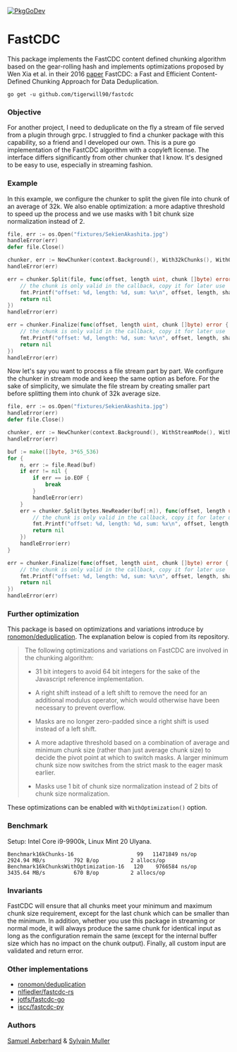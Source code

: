 [![PkgGoDev](https://pkg.go.dev/badge/github.com/tigerwill90/fastcdc?tab=doc)](https://pkg.go.dev/github.com/tigerwill90/fastcdc?tab=doc)
# FastCDC
This package implements the FastCDC content defined chunking algorithm based on the gear-rolling hash and implements optimizations proposed by Wen Xia et al. in their 2016 [paper](https://www.usenix.org/system/files/conference/atc16/atc16-paper-xia.pdf) FastCDC:
a Fast and Efficient Content-Defined Chunking Approach for Data Deduplication.

````
go get -u github.com/tigerwill90/fastcdc
````

### Objective
For another project, I need to deduplicate on the fly a stream of file served from a plugin through grpc. I struggled to find a chunker package
with this capability, so a friend and I developed our own. This is a pure go implementation of the FastCDC algorithm with a copyleft license. 
The interface differs significantly from other chunker that I know. It's designed to be easy to use, especially in streaming fashion.

### Example

In this example, we configure the chunker to split the given file into chunk of an average of 32k.
We also enable optimization: a more adaptive threshold to speed up the process and we use masks with
1 bit chunk size normalization instead of 2.
````go
file, err := os.Open("fixtures/SekienAkashita.jpg")
handleError(err)
defer file.Close()

chunker, err := NewChunker(context.Background(), With32kChunks(), WithOptimization())
handleError(err)

err = chunker.Split(file, func(offset, length uint, chunk []byte) error {
    // the chunk is only valid in the callback, copy it for later use
    fmt.Printf("offset: %d, length: %d, sum: %x\n", offset, length, sha256.Sum256(chunk))
    return nil
})
handleError(err)

err = chunker.Finalize(func(offset, length uint, chunk []byte) error {
    // the chunk is only valid in the callback, copy it for later use
    fmt.Printf("offset: %d, length: %d, sum: %x\n", offset, length, sha256.Sum256(chunk))
    return nil
})
handleError(err)
````

Now let's say you want to process a file stream part by part. We configure the chunker in stream mode and keep the
same option as before. For the sake of simplicity, we simulate the file stream by creating 
smaller part before splitting them into chunk of 32k average size.

````go
file, err := os.Open("fixtures/SekienAkashita.jpg")
handleError(err)
defer file.Close()

chunker, err := NewChunker(context.Background(), WithStreamMode(), With32kChunks(), WithOptimization(), WithBufferSize(65_536))
handleError(err)

buf := make([]byte, 3*65_536)
for {
    n, err := file.Read(buf)
    if err != nil {
        if err == io.EOF {
            break
        }
        handleError(err)
    }
    err = chunker.Split(bytes.NewReader(buf[:n]), func(offset, length uint, chunk []byte) error {
        // the chunk is only valid in the callback, copy it for later use
        fmt.Printf("offset: %d, length: %d, sum: %x\n", offset, length, sha256.Sum256(chunk))
        return nil
    })
    handleError(err)
}

err = chunker.Finalize(func(offset, length uint, chunk []byte) error {
    // the chunk is only valid in the callback, copy it for later use
    fmt.Printf("offset: %d, length: %d, sum: %x\n", offset, length, sha256.Sum256(chunk))
    return nil
})
handleError(err)
````

### Further optimization
This package is based on optimizations and variations introduce by [ronomon/deduplication](https://github.com/ronomon/deduplication).
The explanation below is copied from its repository.

> The following optimizations and variations on FastCDC are involved in the chunking algorithm:
> 
> - 31 bit integers to avoid 64 bit integers for the sake of the Javascript reference implementation.
>  
> - A right shift instead of a left shift to remove the need for an additional modulus operator, which would otherwise have been necessary to prevent overflow.
>  
> - Masks are no longer zero-padded since a right shift is used instead of a left shift.
>  
> - A more adaptive threshold based on a combination of average and minimum chunk size (rather than just average chunk size) to decide the pivot point at which to switch masks. A larger minimum chunk size now switches from the strict mask to the eager mask earlier.
>  
> - Masks use 1 bit of chunk size normalization instead of 2 bits of chunk size normalization.

These optimizations can be enabled with `WithOptimization()` option.

### Benchmark
Setup: Intel Core i9-9900k, Linux Mint 20 Ulyana.
````
Benchmark16kChunks-16                    99	  11471849 ns/op	2924.94 MB/s	     792 B/op	       2 allocs/op
Benchmark16kChunksWithOptimization-16   120	   9766584 ns/op	3435.64 MB/s	     670 B/op	       2 allocs/op
````

### Invariants
FastCDC will ensure that all chunks meet your minimum and maximum chunk size requirement, except for the last chunk which can
be smaller than the minimum. In addition, whether you use this package in streaming or normal mode, it will always produce the same
chunk for identical input as long as the configuration remain the same (except for the internal buffer size which has no impact 
on the chunk output). Finally, all custom input are validated and return error.

### Other implementations
- [ronomon/deduplication](https://github.com/ronomon/deduplication)
- [nlfiedler/fastcdc-rs](https://github.com/nlfiedler/fastcdc-rs)
- [jotfs/fastcdc-go](https://github.com/jotfs/fastcdc-go)
- [iscc/fastcdc-py](https://github.com/iscc/fastcdc-py)

### Authors
[Samuel Aeberhard](https://github.com/isam2k) & [Sylvain Muller](https://github.com/tigerwill90)
